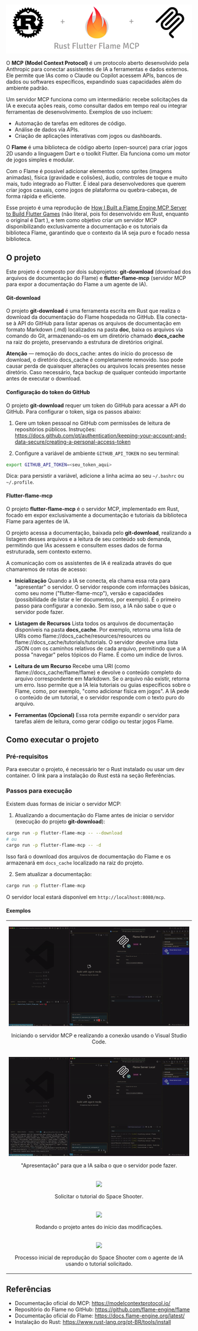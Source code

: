 <img title="title" alt="Project title" src="README/title.png">

O **MCP (Model Context Protocol)** é um protocolo aberto desenvolvido pela Anthropic para conectar assistentes de IA a ferramentas e dados externos. Ele permite que IAs como o Claude ou Copilot acessem APIs, bancos de dados ou softwares específicos, expandindo suas capacidades além do ambiente padrão.

Um servidor MCP funciona como um intermediário: recebe solicitações da IA e executa ações reais, como consultar dados em tempo real ou integrar ferramentas de desenvolvimento. Exemplos de uso incluem:
- Automação de tarefas em editores de código.
- Análise de dados via APIs.
- Criação de aplicações interativas com jogos ou dashboards.

O **Flame** é uma biblioteca de código aberto (open-source) para criar jogos 2D usando a linguagem Dart e o toolkit Flutter. Ela funciona como um motor de jogos simples e modular.

Com o Flame é possível adicionar elementos como sprites (imagens animadas), física (gravidade e colisões), áudio, controles de toque e muito mais, tudo integrado ao Flutter. É ideal para desenvolvedores que querem criar jogos casuais, como jogos de plataforma ou quebra-cabeças, de forma rápida e eficiente.

Esse projeto é uma reprodução de [How I Built a Flame Engine MCP Server to Build Flutter Games](https://dev.to/salihgueler/how-i-built-a-flame-engine-mcp-server-to-build-flutter-games-3ea2) (não literal, pois foi desenvolvido em Rust, enquanto o original é Dart ), e tem como objetivo criar um servidor MCP disponibilizando exclusivamente a documentação e os tutoriais da biblioteca Flame, garantindo que o contexto da IA seja puro e focado nessa biblioteca.

## O projeto

Este projeto é composto por dois subprojetos: **git-download** (download dos arquivos de documentação do Flame) e **flutter-flame-mcp** (servidor MCP para expor a documentação do Flame a um agente de IA).

#### Git-download

O projeto **git-download** é uma ferramenta escrita em Rust que realiza o download da documentação do Flame hospedada no GitHub. Ela conecta-se à API do GitHub para listar apenas os arquivos de documentação em formato Markdown (.md) localizados na pasta **doc**, baixa os arquivos via comando do Git, armazenando-os em um diretório chamado **docs_cache** na raiz do projeto, preservando a estrutura de diretórios original.

**Atenção** — remoção do docs_cache: antes do início do processo de download, o diretório docs_cache é completamente removido. Isso pode causar perda de quaisquer alterações ou arquivos locais presentes nesse diretório. Caso necessário, faça backup de qualquer conteúdo importante antes de executar o download.

#### Configuração do token do GitHub

O projeto **git-download** requer um token do GitHub para acessar a API do GitHub. Para configurar o token, siga os passos abaixo:

1. Gere um token pessoal no GitHub com permissões de leitura de repositórios públicos. Instruções: https://docs.github.com/pt/authentication/keeping-your-account-and-data-secure/creating-a-personal-access-token

2. Configure a variável de ambiente `GITHUB_API_TOKEN` no seu terminal:
```bash
export GITHUB_API_TOKEN=<seu_token_aqui>
```

Dica: para persistir a variável, adicione a linha acima ao seu `~/.bashrc` ou `~/.profile`.

#### Flutter-flame-mcp

O projeto **flutter-flame-mcp** é o servidor MCP, implementado em Rust, focado em expor exclusivamente a documentação e tutoriais da biblioteca Flame para agentes de IA. 

O projeto acessa a documentação, baixada pelo **git-download**, realizando a listagem desses arquivos e a leitura de seu conteúdo sob demanda, permitindo que IAs acessem e consultem esses dados de forma estruturada, sem contexto externo.

A comunicação com os assistentes de IA é realizada através do que chamaremos de rotas de acesso:

- **Inicialização**
Quando a IA se conecta, ela chama essa rota para "apresentar" o servidor. O servidor responde com informações básicas, como seu nome ("flutter-flame-mcp"), versão e capacidades (possibilidade de listar e ler documentos, por exemplo). É o primeiro passo para configurar a conexão. Sem isso, a IA não sabe o que o servidor pode fazer.

- **Listagem de Recursos**
Lista todos os arquivos de documentação disponíveis na pasta **docs_cache**. Por exemplo, retorna uma lista de URIs como flame://docs_cache/resources/resources ou flame://docs_cache/tutorials/tutorials. O servidor devolve uma lista JSON com os caminhos relativos de cada arquivo, permitindo que a IA possa "navegar" pelos tópicos do Flame. É como um índice de livros.

- **Leitura de um Recurso**
Recebe uma URI (como flame://docs_cache/flame/flame) e devolve o conteúdo completo do arquivo correspondente em Markdown. Se o arquivo não existir, retorna um erro. Isso permite que a IA leia tutoriais ou guias específicos sobre o Flame, como, por exemplo, "como adicionar física em jogos". A IA pede o conteúdo de um tutorial, e o servidor responde com o texto puro do arquivo.

- **Ferramentas (Opcional)**
Essa rota permite expandir o servidor para tarefas além de leitura, como gerar código ou testar jogos Flame.

## Como executar o projeto

### Pré-requisitos

Para executar o projeto, é necessário ter o Rust instalado ou usar um dev container. O link para a instalação do Rust está na seção Referências.

### Passos para execução

Existem duas formas de iniciar o servidor MCP:

1. Atualizando a documentação do Flame antes de iniciar o servidor (execução do projeto **git-download**):
```bash
cargo run -p flutter-flame-mcp -- --download
# ou
cargo run -p flutter-flame-mcp -- -d
```
Isso fará o download dos arquivos de documentação do Flame e os armazenará em `docs_cache` localizado na raiz do projeto.

2. Sem atualizar a documentação:
```bash
cargo run -p flutter-flame-mcp
```

O servidor local estará disponível em `http://localhost:8080/mcp`.

#### Exemplos

<table>
  <tr>
    <td>
      <p align="center">
        <img
          src="README/rust_flame_mcp_connect_server.gif",
        />
      </p>
      <p align="center">
        Iniciando o servidor MCP e realizando a conexão usando o Visual Studio Code.
      </p>
    </td>
  </tr>
  <tr>
    <td>
      <p align="center">
        <img
          src="README/rust_flame_mcp_initialize.gif"
        />
      </p>
      <p align="center">
        "Apresentação" para que a IA saiba o que o servidor pode fazer.
      </p>
    </td>
  </tr>
  <tr>
    <td>
      <p align="center">
        <img
          src="README/rust_flame_mcp_tutorial_space_shooter.gif"
        />
      </p>
      <p align="center">
        Solicitar o tutorial do Space Shooter.
      </p>
    </td>
  </tr>
  <tr>
    <td>
      <p align="center">
        <img
          src="README/rust_flame_mcp_first_run_app.gif"
        />
      </p>
      <p align="center">
        Rodando o projeto antes do início das modificações.
      </p>
    </td>
  </tr>
  <tr>
    <td>
      <p align="center">
        <img
          src="README/rust_flame_mcp_reproducao_tutorial_space_shooter.gif"
        />
      </p>
      <p align="center">
        Processo inicial de reprodução do Space Shooter com o agente de IA usando o tutorial solicitado.
      </p>
    </td>
  </tr>  
</table>

## Referências

- Documentação oficial do MCP: https://modelcontextprotocol.io/
- Repositório do Flame no GitHub: https://github.com/flame-engine/flame
- Documentação oficial do Flame: https://docs.flame-engine.org/latest/
- Instalação do Rust: https://www.rust-lang.org/pt-BR/tools/install